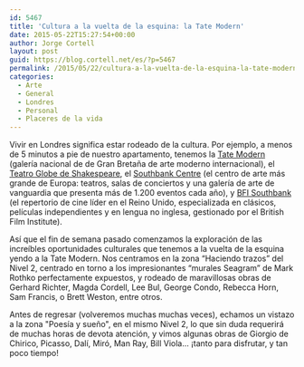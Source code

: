 ```yaml
---
id: 5467
title: 'Cultura a la vuelta de la esquina: la Tate Modern'
date: 2015-05-22T15:27:54+00:00
author: Jorge Cortell
layout: post
guid: https://blog.cortell.net/es/?p=5467
permalink: /2015/05/22/cultura-a-la-vuelta-de-la-esquina-la-tate-modern/
categories:
  - Arte
  - General
  - Londres
  - Personal
  - Placeres de la vida
---
```

Vivir en Londres significa estar rodeado de la cultura. Por ejemplo, a menos de 5 minutos a pie de nuestro apartamento, tenemos la <a href="https://www.tate.org.uk/visit/tate-modern" target="_blank">Tate Modern</a> (galería nacional de de Gran Bretaña de arte moderno internacional), el <a href="https://www.shakespearesglobe.com/" target="_blank">Teatro Globe de Shakespeare</a>, el <a href="https://www.southbankcentre.co.uk/" target="_blank">Southbank Centre</a> (el centro de arte más grande de Europa: teatros, salas de conciertos y una galería de arte de vanguardia que presenta más de 1.200 eventos cada año), y <a href="https://whatson.bfi.org.uk/Online/" target="_blank">BFI Southbank</a> (el repertorio de cine líder en el Reino Unido, especializada en clásicos, películas independientes y en lengua no inglesa, gestionado por el British Film Institute).

Así que el fin de semana pasado comenzamos la exploración de las increíbles oportunidades culturales que tenemos a la vuelta de la esquina yendo a la Tate Modern. Nos centramos en la zona “Haciendo trazos” del Nivel 2, centrado en torno a los impresionantes “murales Seagram” de Mark Rothko perfectamente expuestos, y rodeado de maravillosas obras de Gerhard Richter, Magda Cordell, Lee Bul, George Condo, Rebecca Horn, Sam Francis, o Brett Weston, entre otros.

Antes de regresar (volveremos muchas muchas veces), echamos un vistazo a la zona "Poesía y sueño", en el mismo Nivel 2, lo que sin duda requerirá de muchas horas de devota atención, y vimos algunas obras de Giorgio de Chirico, Picasso, Dalí, Miró, Man Ray, Bill Viola... ¡tanto para disfrutar, y tan poco tiempo!